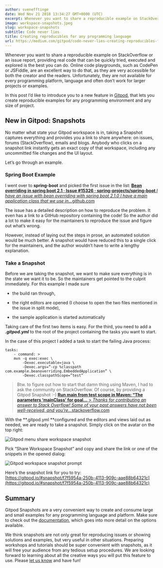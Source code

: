 ```yaml
---
author: svenefftinge
date: Wed Nov 21 2018 13:34:27 GMT+0000 (UTC)
excerpt: Whenever you want to share a reproducible example on StackOverflow or an issue report, providing real code that can be quickly tried
image: workspace-snapshots.jpeg
slug: workspace-snapshots
subtitle: Code never lies
title: Creating reproducibles for any programming language
url: https://medium.com/gitpod/code-never-lies-creating-reproducibles-for-any-programming-language-7946021a68f2
---
```


<script context="module">
  export const prerender = true;
</script>

Whenever you want to share a reproducible example on StackOverflow or an issue report, providing real code that can be quickly tried, executed and explored is the best you can do. Online code playgrounds, such as CodePen or JSFiddle, are an excellent way to do that, as they are very accessible for both the creator and the readers. Unfortunately, they are not available for every programming platform, language and often don’t work for larger projects or examples.

In this post I’d like to introduce you to a new feature in [Gitpod](https://gitpod.io), that lets you create reproducible examples for any programming environment and any size of project.

## New in Gitpod: Snapshots

No matter what state your Gitpod workspace is in, taking a Snapshot captures everything and provides you a link to share anywhere: on issues, forums (StackOverflow), emails and blogs. Anybody who clicks on a snapshot link instantly gets an exact copy of that workspace, including any uncommitted file changes and the UI layout.

Let’s go through an example.

### Spring Boot Example

I went over to **spring-boot** and picked the first issue in the list:
<a class="no-nowrap" href="https://github.com/spring-projects/spring-boot/issues/15326">
<strong>
Bean overriding in spring boot 2.1 · Issue #15326 · spring-projects/spring-boot
</strong>
<em>I have an issue with bean overriding with spring boot 2.1.0 I have a main application class that we use in…</em>github.com
</a>

The issue has a detailed description on how to reproduce the problem. It even has a link to a GitHub repository containing the code! So the author did a lot to make it easy for the maintainers to reproduce the issue and figure out what’s wrong.

However, instead of laying out the steps in prose, an automated solution would be much better. A snapshot would have reduced this to a single click for the maintainers, and the author wouldn’t have to write a lengthy explanation.

### Take a Snapshot

Before we are taking the snapshot, we want to make sure everything is in the state we want it to be. So the maintainers get pointed to the culprit immediately. For this example I made sure

- the build ran through,

- the right editors are opened
  (I choose to open the two files mentioned in the issue in split mode),

- the sample application is started automatically

Taking care of the first two items is easy. For the third, you need to add a **_.gitpod.yml_** to the root of the project containing the tasks you want to start.

In the case of this project I added a task to start the failing Java process:

```
tasks:
    - command: >
    mvn -q exec:exec \
        -Dexec.executable=java \
        -Dexec.args=”-cp %classpath com.example.beanoverriding.EmbeddedApplication” \
        -Dexec.classpathScope=”test”
```

> Btw. to figure out how to start that damn thing using Maven, I had to ask the community on StackOverflow. Of course, by providing a Gitpod Snapshot :-)
> <a class="no-nowrap" href="https://stackoverflow.com/questions/53536751/run-main-from-test-scope-in-maven-the-parameters-mainclass-for-goal-org-code"><strong>Run main from test scope in Maven: “The parameters ‘mainClass’ for goal…</strong> &gt; <em>Thanks for contributing an answer to Stack Overflow! Some of your past answers have not been well-received, and you’re…</em>stackoverflow.com</a>

With the **.gitpod.yml **configured and the editors and views laid out as needed, we are ready to take a snapshot. Simply click on the avatar on the top right:

![Gitpod menu share workspace snapshot](https://cdn-images-1.medium.com/max/2212/1*nOXkwor5kPsdJb-o2oHy4w.png)

Pick “Share Workspace Snapshot” and copy and share the link or one of the snippets in the opened dialog:

![Gitpod workspace snapshot prompt](https://cdn-images-1.medium.com/max/4348/1*2aDOY4sHSyefz2uepzGskw.png)

Here’s the snapshot link for you to try:
[https://gitpod.io/#snapshot/f7f5954a-250b-4113-909c-aae88b64321c](https://gitpod.io/#snapshot/f7f5954a-250b-4113-909c-aae88b64321c)

## Summary

Gitpod Snapshots are a very convenient way to create and consume large and small examples for any programming language and platform. Make sure to check out the [documentation](https://docs.gitpod.io), which goes into more detail on the options available.

We think snapshots are not only great for reproducing issues or showing solutions and examples, but very useful in other situations. Preparing workshops and tutorials should be super convenient with snapshots, as it will free your audience from any tedious setup procedures. We are looking forward to learning about all the creative ways you will put this feature to use. Please [let us know](https://github.com/gitpod-io/gitpod) and have fun!
